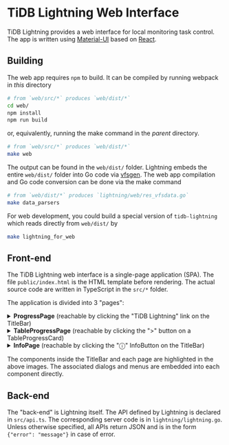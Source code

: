 TiDB Lightning Web Interface
============================

TiDB Lightning provides a web interface for local monitoring task control. The
app is written using [Material-UI] based on [React].

[Material-UI]: https://material-ui.com/
[React]: https://reactjs.org/

Building
--------

The web app requires `npm` to build. It can be compiled by running webpack in
*this* directory

```sh
# from `web/src/*` produces `web/dist/*`
cd web/
npm install
npm run build
```

or, equivalently, running the make command in the *parent* directory.

```sh
# from `web/src/*` produces `web/dist/*`
make web
```

The output can be found in the `web/dist/` folder. Lightning embeds the entire
`web/dist/` folder into Go code via [vfsgen]. The web app compilation and Go
code conversion can be done via the make command

```sh
# from `web/dist/*` produces `lightning/web/res_vfsdata.go`
make data_parsers
```

For web development, you could build a special version of `tidb-lightning` which
reads directly from `web/dist/` by

```sh
make lightning_for_web
```

[vfsgen]: https://github.com/shurcooL/vfsgen

Front-end
---------

The TiDB Lightning web interface is a single-page application (SPA). The file
`public/index.html` is the HTML template before rendering. The actual source
code are written in TypeScript in the `src/*` folder.

The application is divided into 3 "pages":

<details><summary><strong>ProgressPage</strong> (reachable by clicking the "TiDB Lightning" link on the TitleBar)</summary>

![](docs/ProgressPage.png)

</details>
<details><summary><strong>TableProgressPage</strong> (reachable by clicking the ">" button on a TableProgressCard)</summary>

![](docs/TableProgressPage.png)

</details>
<details><summary><strong>InfoPage</strong> (reachable by clicking the "ⓘ" InfoButton on the TitleBar)</summary>

![](docs/InfoPage.png)

</details>

The components inside the TitleBar and each page are highlighted in the above
images. The associated dialogs and menus are embedded into each component
directly.

Back-end
--------

The "back-end" is Lightning itself. The API defined by Lightning is declared in
`src/api.ts`. The corresponding server code is in `lightning/lightning.go`.
Unless otherwise specified, all APIs return JSON and is in the form
`{"error": "message"}` in case of error.
